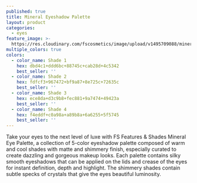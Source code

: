 ```yaml
---
published: true
title: Mineral Eyeshadow Palette
layout: product
categories:
  - eyes
feature_image: >-
  https://res.cloudinary.com/fscosmetics/image/upload/v1495709088/mineral_palette.jpg
multiple_colors: true
colors:
  - color_name: Shade 1
    hex: dbd4c1+ddd6bc+88745c+cab28d+4c5342
    best_seller: ''
  - color_name: Shade 2
    hex: fdfcf3+967472+bf9a87+8e725c+72635c
    best_seller: ''
  - color_name: Shade 3
    hex: ece8da+d3c9b8+fec881+9a7474+49423a
    best_seller: ''
  - color_name: Shade 4
    hex: f4eddf+c0a98a+a89b8a+6a6255+5f5745
    best_seller: ''
---
```

Take your eyes to the next level of luxe with FS Features & Shades Mineral Eye Palette, a collection of 5-color eyeshadow palette composed of warm and cool shades with matte and shimmery finish, especially curated to create dazzling and gorgeous makeup looks. Each palette contains silky smooth eyeshadows that can be applied on the lids and crease of the eyes for instant definition, depth and highlight. The shimmery shades contain subtle specks of crystals that give the eyes beautiful luminosity.
